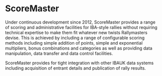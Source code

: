 
# ScoreMaster
Under continuous development since 2012, ScoreMaster provides a range of scoring and administrative facilities for IBA-style rallies without requiring technical expertise to make them fit whatever new twists Rallymasters devise. This is achieved by including a range of configurable scoring methods including simple addition of points, simple and exponential multipliers, bonus combinations and categories as well as providing data manipulation, data transfer and data control facilities.

ScoreMaster provides for tight integration with other IBAUK data systems including acquisition of entrant details and publication of rally results.
